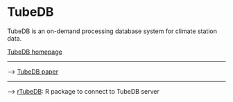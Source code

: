 # TubeDB
TubeDB is an on-demand processing database system for climate station data.

[TubeDB homepage](https://environmentalinformatics-marburg.github.io/tubedb)

---

--> [TubeDB paper](https://doi.org/10.1016/j.cageo.2020.104641)


---

--> [rTubeDB](rTubeDB): R package to connect to TubeDB server